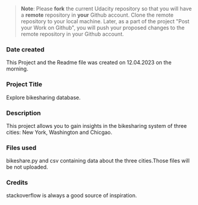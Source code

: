 >**Note**: Please **fork** the current Udacity repository so that you will have a **remote** repository in **your** Github account. Clone the remote repository to your local machine. Later, as a part of the project "Post your Work on Github", you will push your proposed changes to the remote repository in your Github account.

### Date created
This Project and the Readme file was created on 12.04.2023 on the morning.  
### Project Title
Explore bikesharing database. 

### Description
This project allows you to gain insights in the bikesharing system of three cities: New York, Washington and Chicgao.

### Files used
bikeshare.py and csv containing data about the three cities.Those files will be not uploaded.

### Credits
stackoverflow is always a good source of inspiration. 
